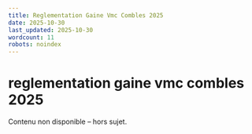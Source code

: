 ```yaml
---
title: Reglementation Gaine Vmc Combles 2025
date: 2025-10-30
last_updated: 2025-10-30
wordcount: 11
robots: noindex
---
```


# reglementation gaine vmc combles 2025

Contenu non disponible – hors sujet.